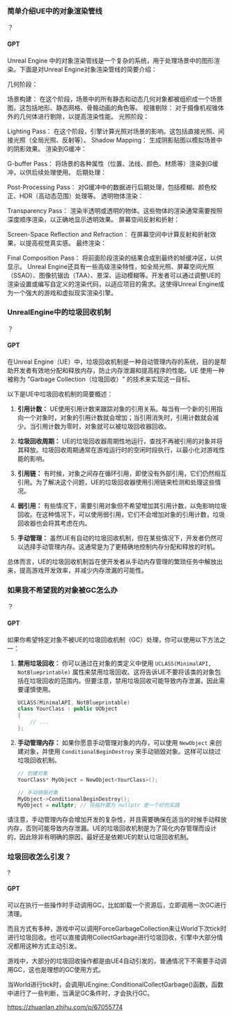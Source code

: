 ### 简单介绍UE中的对象渲染管线

？

#### GPT

Unreal Engine 中的对象渲染管线是一个复杂的系统，用于处理场景中的图形渲染。下面是对Unreal Engine对象渲染管线的简要介绍：

几何阶段：

场景构建： 在这个阶段，场景中的所有静态和动态几何对象都被组织成一个场景图，这包括地形、静态网格、骨骼动画的角色等。
视锥剔除： 对于摄像机视锥体外的几何体进行剔除，以提高渲染性能。
光照阶段：

Lighting Pass： 在这个阶段，引擎计算光照对场景的影响。这包括直接光照、间接光照（全局光照、反射等）。
Shadow Mapping： 生成阴影贴图以模拟场景中的阴影效果。
渲染到G缓冲：

G-buffer Pass： 将场景的各种属性（位置、法线、颜色、材质等）渲染到G缓冲，以供后续处理使用。
后期处理：

Post-Processing Pass： 对G缓冲中的数据进行后期处理，包括模糊、颜色校正、HDR（高动态范围）处理等。
透明物体渲染：

Transparency Pass： 渲染半透明或透明的物体。这些物体的渲染通常需要按照深度顺序渲染，以正确地显示透明效果。
屏幕空间反射和折射：

Screen-Space Reflection and Refraction： 在屏幕空间中计算反射和折射效果，以提高视觉真实感。
最终渲染：

Final Composition Pass： 将前面阶段渲染的结果合成到最终的帧缓冲区，以供显示。
Unreal Engine还具有一些高级渲染特性，如全局光照、屏幕空间光照（SSAO）、图像抗锯齿（TAA）、景深、运动模糊等。开发者可以通过调整UE的渲染设置或编写自定义的渲染代码，以适应项目的需求。这使得Unreal Engine成为一个强大的游戏和虚拟现实渲染引擎。

### UnrealEngine中的垃圾回收机制
？

#### GPT

在Unreal Engine（UE）中，垃圾回收机制是一种自动管理内存的系统，目的是帮助开发者有效地分配和释放内存，防止内存泄漏和提高程序的性能。UE 使用一种被称为 "Garbage Collection（垃圾回收）" 的技术来实现这一目标。

以下是UE中垃圾回收机制的简要概述：

1. **引用计数：** UE使用引用计数来跟踪对象的引用关系。每当有一个新的引用指向一个对象时，对象的引用计数就会增加；当引用消失时，引用计数就会减少。当引用计数为零时，对象就可以被垃圾回收器回收。

2. **垃圾回收周期：** UE的垃圾回收器周期性地运行，查找不再被引用的对象并将其释放。垃圾回收周期通常在游戏运行时的空闲时段执行，以最小化对游戏性能的影响。

3. **引用链：** 有时候，对象之间存在循环引用，即使没有外部引用，它们仍然相互引用。为了解决这个问题，UE的垃圾回收器使用引用链来检测和处理这些情况。

4. **弱引用：** 有些情况下，需要引用对象但不希望增加其引用计数，以免影响垃圾回收。在这种情况下，可以使用弱引用，它们不会增加对象的引用计数，垃圾回收器也会将其考虑在内。

5. **手动管理：** 虽然UE有自动的垃圾回收机制，但在某些情况下，开发者仍然可以选择手动管理内存。这通常是为了更精确地控制内存分配和释放的时机。

总体而言，UE的垃圾回收机制旨在使开发者从手动内存管理的繁琐任务中解放出来，提高游戏开发效率，并减少内存泄漏的可能性。

### 如果我不希望我的对象被GC怎么办
？

#### GPT

如果你希望特定对象不被UE的垃圾回收机制（GC）处理，你可以使用以下方法之一：

1. **禁用垃圾回收：** 你可以通过在对象的类定义中使用 `UCLASS(MinimalAPI, NotBlueprintable)` 属性来禁用垃圾回收。这将告诉UE不要将该类的对象包括在垃圾回收的范围内。但要注意，禁用垃圾回收可能导致内存泄漏，因此需要谨慎使用。

   ```cpp
   UCLASS(MinimalAPI, NotBlueprintable)
   class YourClass : public UObject
   {
       // ...
   };
   ```

2. **手动管理内存：** 如果你愿意手动管理对象的内存，可以使用 `NewObject` 来创建对象，并使用 `ConditionalBeginDestroy` 来手动销毁对象。这样可以绕过垃圾回收机制。

   ```cpp
   // 创建对象
   YourClass* MyObject = NewObject<YourClass>();

   // 手动销毁对象
   MyObject->ConditionalBeginDestroy();
   MyObject = nullptr; // 将指针置为 nullptr 是一个好的实践
   ```

请注意，手动管理内存会增加开发的复杂性，并且需要确保在适当的时候手动释放内存，否则可能导致内存泄漏。UE的垃圾回收机制是为了简化内存管理而设计的，因此除非有明确的原因，最好还是依赖UE的默认垃圾回收机制。

### 垃圾回收怎么引发？
?

#### GPT
可以在执行一些操作时手动调用GC，比如卸载一个资源后，立即调用一次GC进行清理。

而且方式有多种，游戏中可以调用ForceGarbageCollection来让World下次tick时进行垃圾回收。也可以直接调用CollectGarbage进行垃圾回收，引擎中大部分情况都用这种方式主动引发。

游戏中，大部分的垃圾回收操作都是由UE4自动引发的，普通情况下不需要手动调用GC，这也是理想的GC使用方式。

当World进行tick时，会调用UEngine::ConditionalCollectGarbage()函数，函数中进行了一些判断，当满足GC条件时，才会执行GC。

https://zhuanlan.zhihu.com/p/67055774


